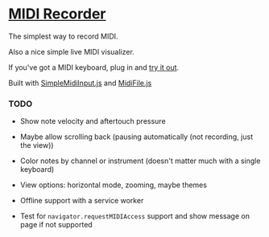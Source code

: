 # [MIDI Recorder][app]

The simplest way to record MIDI.

Also a nice simple live MIDI visualizer.

If you've got a MIDI keyboard, plug in and [try it out][app].

Built with [SimpleMidiInput.js](https://github.com/kchapelier/SimpleMidiInput.js) and [MidiFile.js](https://github.com/nfroidure/midifile)

### TODO

* Show note velocity and aftertouch pressure

* Maybe allow scrolling back (pausing automatically (not recording, just the view))

* Color notes by channel or instrument (doesn't matter much with a single keyboard)

* View options: horizontal mode, zooming, maybe themes

* Offline support with a service worker

* Test for `navigator.requestMIDIAccess` support and show message on page if not supported

[app]: https://1j01.github.io/midicowdont/
